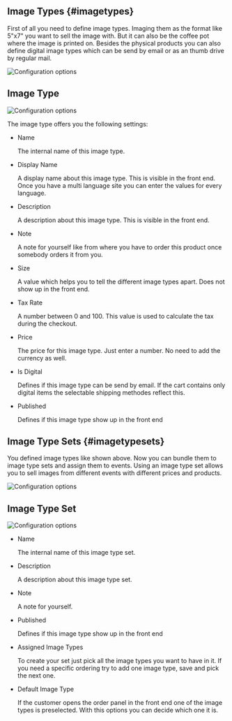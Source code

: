 ## Image Types {#imagetypes}

First of all you need to define image types. Imaging them as the format like 5"x7" you want to sell the image with. But it can also be the coffee pot where the image is printed on. Besides the physical products you can also define digital image types which can be send by email or as an thumb drive by regular mail. 

![Configuration options](img/backend/backend_imagetypes.jpg)

## Image Type

![Configuration options](img/backend/backend_imagetype.jpg)

The image type offers you the following settings:

- Name

	The internal name of this image type.

- Display Name

	A display name about this image type. This is visible in the front end. Once you have a multi language site you can enter the values for every language. 

- Description

	A description about this image type. This is visible in the front end.

- Note

	A note for yourself like from where you have to order this product once somebody orders it from you.

- Size

	A value which helps you to tell the different image types apart. Does not show up in the front end.

- Tax Rate

	A number between 0 and 100. This value is used to calculate the tax during the checkout.

- Price

	The price for this image type. Just enter a number. No need to add the currency as well.

- Is Digital

	Defines if this image type can be send by email. If the cart contains only digital items the selectable shipping methodes reflect this.

- Published

	Defines if this image type show up in the front end


## Image Type Sets {#imagetypesets}

You defined image types like shown above. Now you can bundle them to image type sets and assign them to events. Using an image type set allows you to sell images from different events with different prices and products.

![Configuration options](img/backend/backend_imagetypesets.jpg)

## Image Type Set

![Configuration options](img/backend/backend_imagetypeset.jpg)

- Name

	The internal name of this image type set.

- Description

	A description about this image type set.

- Note

	A note for yourself.

- Published

	Defines if this image type show up in the front end

- Assigned Image Types 
	
	To create your set just pick all the image types you want to have in it. If you need a specific ordering try to add one image type, save and pick the next one.

- Default Image Type

	If the customer opens the order panel in the front end one of the image types is preselected. With this options you can decide which one it is.